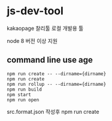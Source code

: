 # js-dev-tool

kakaopage 찰리툴 로컬 개발용 툴

node 8 버전 이상 지원

## command line use age
```
npm run create -- --dirname={dirname}
npm run create
npm run rollup -- --dirname={dirname}
npm run build
npm start
npm run open
```

src.format.json 작성후 npm run create